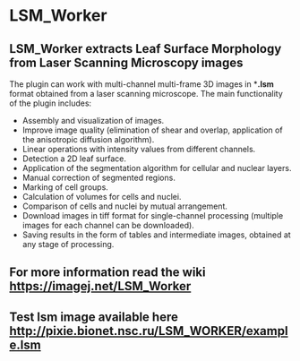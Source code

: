# LSM_Worker

## LSM_Worker extracts Leaf Surface Morphology from Laser Scanning Microscopy images

The plugin can work with multi-channel multi-frame 3D images in ***.lsm** format obtained from a laser scanning microscope. The main functionality of the plugin includes:
* Assembly and visualization of images.
*	Improve image quality (elimination of shear and overlap, application of the anisotropic diffusion algorithm).
*	Linear operations with intensity values from different channels.
*	Detection a 2D leaf surface.
*	Application of the segmentation algorithm for cellular and nuclear layers.
*	Manual correction of segmented regions.
*	Marking of cell groups.
*	Calculation of volumes for cells and nuclei.
*	Comparison of cells and nuclei by mutual arrangement.
*	Download images in tiff format for single-channel processing (multiple images for each channel can be downloaded).
*	Saving results in the form of tables and intermediate images, obtained at any stage of processing.


## For more information read the wiki https://imagej.net/LSM_Worker

## Test lsm image available here http://pixie.bionet.nsc.ru/LSM_WORKER/example.lsm
